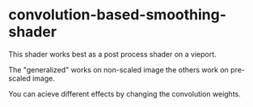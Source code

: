# convolution-based-smoothing-shader

This shader works best as a post process shader on a vieport.

The "generalized" works on non-scaled image the others work on pre-scaled image.

You can acieve different effects by changing the convolution weights.

